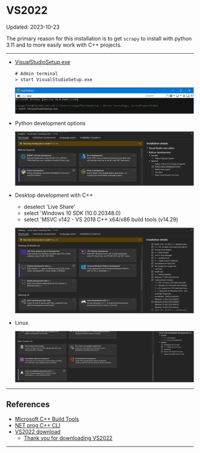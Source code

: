 # VS2022

Updated: 2023-10-23

The primary reason for this installation is to get `scrapy` to install with python 3.11 and to more easily work with C++ projects.

---

- [VisualStudioSetup.exe](VisualStudioSetup.exe)

  ```shell
  # Admin terminal
  > start VisualStudioSetup.exe
  ```

  ![VisualStudioSetup_admin_terminal_startup.png](img/VisualStudioSetup_admin_terminal_startup.png)

- Python development options

   ![s01_vs2022_python_dev.png](img/s01_vs2022_python_dev.png)

- Desktop development with C++
  - deselect 'Live Share'
  - select 'Windows 10 SDK (10.0.20348.0)
  - select 'MSVC v142 - VS 2019 C++ x64/x86 build tools (v14.29)

   ![s02_vs2022_desktop_cpp_dev.png](img/s02_vs2022_desktop_cpp_dev.png)

- Linux

   ![s03_vs2022_linux_dev.png](img/s03_vs2022_linux_dev.png)

---

## References

- [Microsoft C++ Build Tools](https://visualstudio.microsoft.com/visual-cpp-build-tools/)
- [NET prog C++ CLI](https://learn.microsoft.com/en-us/cpp/dotnet/dotnet-programming-with-cpp-cli-visual-cpp?view=msvc-170&viewFallbackFrom=vs-2019)
- [VS2022 download](https://visualstudio.microsoft.com/downloads/)
  - [Thank you for downloading VS2022](https://visualstudio.microsoft.com/thank-you-downloading-visual-studio/?sku=Community&channel=Release&version=VS2022&source=VSLandingPage&cid=2030&passive=false)

---
